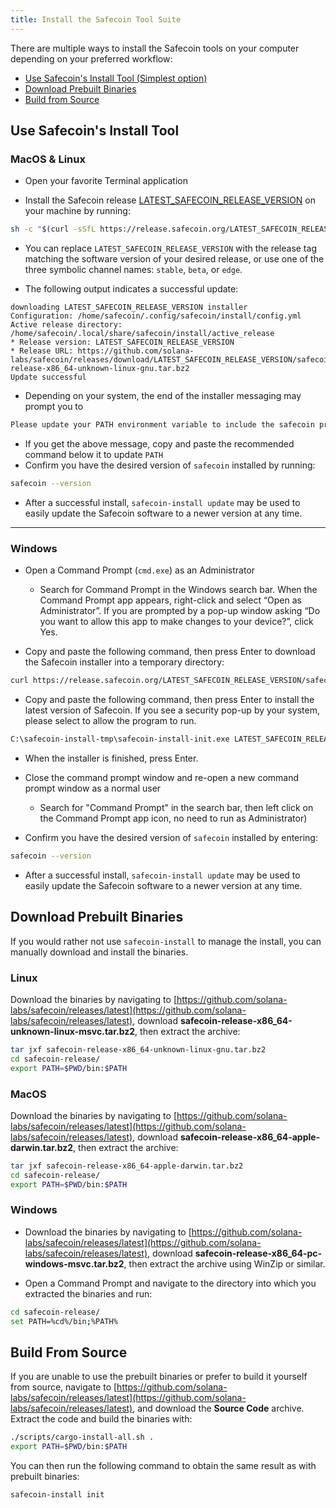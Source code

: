 ```yaml
---
title: Install the Safecoin Tool Suite
---
```


There are multiple ways to install the Safecoin tools on your computer
depending on your preferred workflow:

- [Use Safecoin's Install Tool (Simplest option)](#use-safecoins-install-tool)
- [Download Prebuilt Binaries](#download-prebuilt-binaries)
- [Build from Source](#build-from-source)

## Use Safecoin's Install Tool

### MacOS & Linux

- Open your favorite Terminal application

- Install the Safecoin release
  [LATEST_SAFECOIN_RELEASE_VERSION](https://github.com/solana-labs/safecoin/releases/tag/LATEST_SAFECOIN_RELEASE_VERSION) on your
  machine by running:

```bash
sh -c "$(curl -sSfL https://release.safecoin.org/LATEST_SAFECOIN_RELEASE_VERSION/install)"
```

- You can replace `LATEST_SAFECOIN_RELEASE_VERSION` with the release tag matching
  the software version of your desired release, or use one of the three symbolic
  channel names: `stable`, `beta`, or `edge`.

- The following output indicates a successful update:

```text
downloading LATEST_SAFECOIN_RELEASE_VERSION installer
Configuration: /home/safecoin/.config/safecoin/install/config.yml
Active release directory: /home/safecoin/.local/share/safecoin/install/active_release
* Release version: LATEST_SAFECOIN_RELEASE_VERSION
* Release URL: https://github.com/solana-labs/safecoin/releases/download/LATEST_SAFECOIN_RELEASE_VERSION/safecoin-release-x86_64-unknown-linux-gnu.tar.bz2
Update successful
```

- Depending on your system, the end of the installer messaging may prompt you
  to

```bash
Please update your PATH environment variable to include the safecoin programs:
```

- If you get the above message, copy and paste the recommended command below
  it to update `PATH`
- Confirm you have the desired version of `safecoin` installed by running:

```bash
safecoin --version
```

- After a successful install, `safecoin-install update` may be used to easily
  update the Safecoin software to a newer version at any time.

---

### Windows

- Open a Command Prompt (`cmd.exe`) as an Administrator

  - Search for Command Prompt in the Windows search bar. When the Command
    Prompt app appears, right-click and select “Open as Administrator”.
    If you are prompted by a pop-up window asking “Do you want to allow this app to
    make changes to your device?”, click Yes.

- Copy and paste the following command, then press Enter to download the Safecoin
  installer into a temporary directory:

```bash
curl https://release.safecoin.org/LATEST_SAFECOIN_RELEASE_VERSION/safecoin-install-init-x86_64-pc-windows-msvc.exe --output C:\safecoin-install-tmp\safecoin-install-init.exe --create-dirs
```

- Copy and paste the following command, then press Enter to install the latest
  version of Safecoin. If you see a security pop-up by your system, please select
  to allow the program to run.

```bash
C:\safecoin-install-tmp\safecoin-install-init.exe LATEST_SAFECOIN_RELEASE_VERSION
```

- When the installer is finished, press Enter.

- Close the command prompt window and re-open a new command prompt window as a
  normal user
  - Search for "Command Prompt" in the search bar, then left click on the
    Command Prompt app icon, no need to run as Administrator)
- Confirm you have the desired version of `safecoin` installed by entering:

```bash
safecoin --version
```

- After a successful install, `safecoin-install update` may be used to easily
  update the Safecoin software to a newer version at any time.

## Download Prebuilt Binaries

If you would rather not use `safecoin-install` to manage the install, you can
manually download and install the binaries.

### Linux

Download the binaries by navigating to
[https://github.com/solana-labs/safecoin/releases/latest](https://github.com/solana-labs/safecoin/releases/latest),
download **safecoin-release-x86_64-unknown-linux-msvc.tar.bz2**, then extract the
archive:

```bash
tar jxf safecoin-release-x86_64-unknown-linux-gnu.tar.bz2
cd safecoin-release/
export PATH=$PWD/bin:$PATH
```

### MacOS

Download the binaries by navigating to
[https://github.com/solana-labs/safecoin/releases/latest](https://github.com/solana-labs/safecoin/releases/latest),
download **safecoin-release-x86_64-apple-darwin.tar.bz2**, then extract the
archive:

```bash
tar jxf safecoin-release-x86_64-apple-darwin.tar.bz2
cd safecoin-release/
export PATH=$PWD/bin:$PATH
```

### Windows

- Download the binaries by navigating to
  [https://github.com/solana-labs/safecoin/releases/latest](https://github.com/solana-labs/safecoin/releases/latest),
  download **safecoin-release-x86_64-pc-windows-msvc.tar.bz2**, then extract the
  archive using WinZip or similar.

- Open a Command Prompt and navigate to the directory into which you extracted
  the binaries and run:

```bash
cd safecoin-release/
set PATH=%cd%/bin;%PATH%
```

## Build From Source

If you are unable to use the prebuilt binaries or prefer to build it yourself
from source, navigate to
[https://github.com/solana-labs/safecoin/releases/latest](https://github.com/solana-labs/safecoin/releases/latest),
and download the **Source Code** archive. Extract the code and build the
binaries with:

```bash
./scripts/cargo-install-all.sh .
export PATH=$PWD/bin:$PATH
```

You can then run the following command to obtain the same result as with
prebuilt binaries:

```bash
safecoin-install init
```
